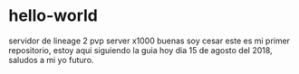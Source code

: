 # hello-world
servidor de lineage 2 pvp server x1000 
buenas soy cesar este es mi primer repositorio, estoy aqui siguiendo la guia hoy dia 15 de agosto del 2018, saludos a mi yo futuro.
